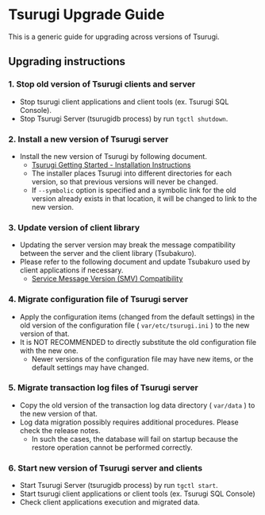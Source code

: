 # Tsurugi Upgrade Guide

This is a generic guide for upgrading across versions of Tsurugi.

## Upgrading instructions

### 1. Stop old version of Tsurugi clients and server

- Stop tsurugi client applications and client tools (ex. Tsurugi SQL Console).
- Stop Tsurugi Server (tsurugidb process) by run `tgctl shutdown`.

### 2. Install a new version of Tsurugi server

- Install the new version of Tsurugi by following document.
  - [Tsurugi Getting Started - Installation Instructions](https://github.com/project-tsurugi/tsurugidb/blob/master/docs/getting-started.md#installation-instructions)
  - The installer places Tsurugi into different directories for each version, so that previous versions will never be changed.
  - If `--symbolic` option is specified and a symbolic link for the old version already exists in that location, it will be changed to link to the new version.

### 3. Update version of client library

- Updating the server version may break the message compatibility between the server and the client library (Tsubakuro).
- Please refer to the following document and update Tsubakuro used by client applications if necessary.
  - [Service Message Version (SMV) Compatibility](https://github.com/project-tsurugi/tsurugidb/blob/master/docs/service-message-compatibilities.md)

### 4. Migrate configuration file of Tsurugi server

- Apply the configuration items (changed from the default settings) in the old version of the configuration file ( `var/etc/tsurugi.ini` ) to the new version of that.
- It is NOT RECOMMENDED to directly substitute the old configuration file with the new one.
  - Newer versions of the configuration file may have new items, or the default settings may have changed.

### 5. Migrate transaction log files of Tsurugi server

- Copy the old version of the transaction log data directory ( `var/data` ) to the new version of that.
- Log data migration possibly requires additional procedures. Please check the release notes.
  - In such the cases, the database will fail on startup because the restore operation cannot be performed correctly.

### 6. Start new version of Tsurugi server and clients

- Start Tsurugi Server (tsurugidb process) by run `tgctl start`.
- Start tsurugi client applications or client tools (ex. Tsurugi SQL Console)
- Check client applications execution and migrated data.
